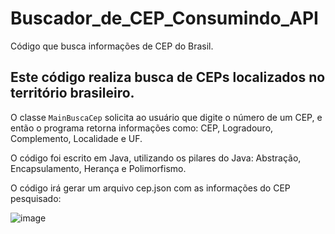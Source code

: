 # Buscador_de_CEP_Consumindo_API

Código que busca informações de CEP do Brasil.

## Este código realiza busca de CEPs localizados no território brasileiro.

O classe `MainBuscaCep` solicita ao usuário que digite o número de um CEP, e então o programa retorna informações como: CEP, Logradouro, Complemento, Localidade e UF.

O código foi escrito em Java, utilizando os pilares do Java: Abstração, Encapsulamento, Herança e Polimorfismo.

O código irá gerar um arquivo cep.json com as informações do CEP pesquisado:

![image](https://github.com/GilsonSouza20/Buscador_de_CEP_Consumindo_API/assets/92822597/074e932a-41c2-4f06-9f50-049f6f47f2c5)

